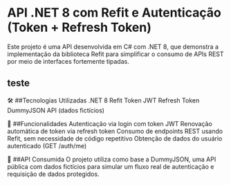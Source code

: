 # API .NET 8 com Refit e Autenticação (Token + Refresh Token)
Este projeto é uma API desenvolvida em C# com .NET 8, que demonstra a implementação da biblioteca Refit para simplificar o consumo de APIs REST por meio de interfaces fortemente tipadas.
## teste
🛠️ ##Tecnologias Utilizadas
.NET 8
Refit
Token JWT
Refresh Token
DummyJSON API (dados fictícios)

🚀 ##Funcionalidades
Autenticação via login com token JWT
Renovação automática de token via refresh token
Consumo de endpoints REST usando Refit, sem necessidade de código repetitivo
Obtenção de dados do usuário autenticado (GET /auth/me)

🔗 ##API Consumida
O projeto utiliza como base a DummyJSON, uma API pública com dados fictícios para simular um fluxo real de autenticação e requisição de dados protegidos.
